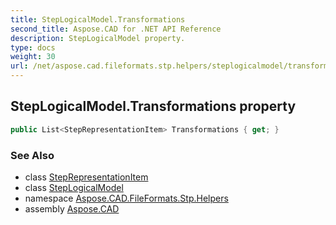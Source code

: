 ```yaml
---
title: StepLogicalModel.Transformations
second_title: Aspose.CAD for .NET API Reference
description: StepLogicalModel property. 
type: docs
weight: 30
url: /net/aspose.cad.fileformats.stp.helpers/steplogicalmodel/transformations/
---
```

## StepLogicalModel.Transformations property

```csharp
public List<StepRepresentationItem> Transformations { get; }
```

### See Also

* class [StepRepresentationItem](../../../aspose.cad.fileformats.stp.items/steprepresentationitem/)
* class [StepLogicalModel](../)
* namespace [Aspose.CAD.FileFormats.Stp.Helpers](../../../aspose.cad.fileformats.stp.helpers/)
* assembly [Aspose.CAD](../../../)


